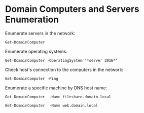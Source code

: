 # Domain Computers and Servers Enumeration

Enumerate servers in the network:

`Get-DomainComputer`

Enumerate operating systems:

`Get-DomainComputer -OperatingSystem "*server 2016*"`

Check host's connection to the computers in the network:

`Get-DomainComputer -Ping`

Enumerate a specific machine by DNS host name:

`Get-DomainComputer  -Name fileshare.domain.local`

`Get-DomainComputer  -Name web.domain.local`

